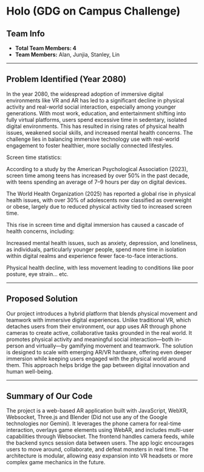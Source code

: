 # Holo (GDG on Campus Challenge)

## Team Info
- **Total Team Members: 4** 
- **Team Members:** Alan, Junjia, Stanley, Lin

---

## Problem Identified (Year 2080)

In the year 2080, the widespread adoption of immersive digital environments like VR and AR has led to a significant decline in physical activity and real-world social interaction, especially among younger generations. With most work, education, and entertainment shifting into fully virtual platforms, users spend excessive time in sedentary, isolated digital environments. This has resulted in rising rates of physical health issues, weakened social skills, and increased mental health concerns. The challenge lies in balancing immersive technology use with real-world engagement to foster healthier, more socially connected lifestyles.

Screen time statistics:

According to a study by the American Psychological Association (2023), screen time among teens has increased by over 50% in the past decade, with teens spending an average of 7–9 hours per day on digital devices.

The World Health Organization (2025) has reported a global rise in physical health issues, with over 30% of adolescents now classified as overweight or obese, largely due to reduced physical activity tied to increased screen time.

This rise in screen time and digital immersion has caused a cascade of health concerns, including:

Increased mental health issues, such as anxiety, depression, and loneliness, as individuals, particularly younger people, spend more time in isolation within digital realms and experience fewer face-to-face interactions.

Physical health decline, with less movement leading to conditions like poor posture, eye strain... etc. 


---

## Proposed Solution

Our project introduces a hybrid platform that blends physical movement and teamwork with immersive digital experiences. Unlike traditional VR, which detaches users from their environment, our app uses AR through phone cameras to create active, collaborative tasks grounded in the real world. It promotes physical activity and meaningful social interaction—both in-person and virtually—by gamifying movement and teamwork. The solution is designed to scale with emerging AR/VR hardware, offering even deeper immersion while keeping users engaged with the physical world around them. This approach helps bridge the gap between digital innovation and human well-being.

---

## Summary of Our Code

The project is a web-based AR application built with JavaScript, WebXR, Websocket, Three.js and Blender (Did not use any of the Google technologies nor Gemini). It leverages the phone camera for real-time interaction, overlays game elements using WebAR, and includes multi-user capabilities through Websocket. The frontend handles camera feeds, while the backend syncs session data between users. The app logic encourages users to move around, collaborate, and defeat monsters in real time. The architecture is modular, allowing easy expansion into VR headsets or more complex game mechanics in the future.
